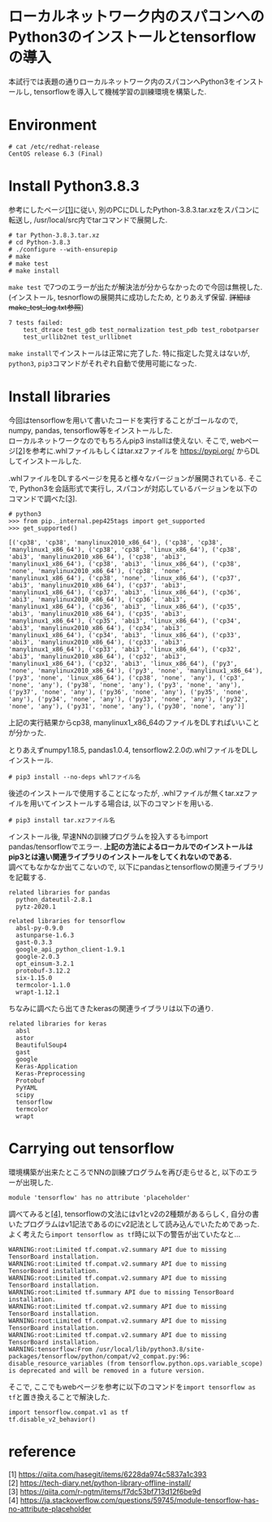 # ローカルネットワーク内のスパコンへのPython3のインストールとtensorflowの導入  
本試行では表題の通りローカルネットワーク内のスパコンへPython3をインストールし, tensorflowを導入して機械学習の訓練環境を構築した.  

# Environment
```
# cat /etc/redhat-release
CentOS release 6.3 (Final)
```

# Install Python3.8.3
参考にしたページ[[1]](https://qiita.com/hasegit/items/6228da974c5837a1c393)に従い, 別のPCにDLしたPython-3.8.3.tar.xzをスパコンに転送し, /usr/local/src内でtarコマンドで展開した.  
```
# tar Python-3.8.3.tar.xz  
# cd Python-3.8.3  
# ./configure --with-ensurepip
# make 
# make test
# make install
```
`make test` で7つのエラーが出たが解決法が分からなかったので今回は無視した. (インストール, tesnorflowの展開共に成功したため, とりあえず保留. ~~詳細はmake_test_log.txt参照~~)  
```
7 tests failed:
    test_dtrace test_gdb test_normalization test_pdb test_robotparser
    test_urllib2net test_urllibnet
```
`make install`でインストールは正常に完了した. 特に指定した覚えはないが, `python3`, `pip3`コマンドがそれぞれ自動で使用可能になった.  


# Install libraries
今回はtensorflowを用いて書いたコードを実行することがゴールなので, numpy, pandas, tensorflow等をインストールした.  
ローカルネットワークなのでもちろんpip3 installは使えない. そこで, webページ[[2]](https://tech-diary.net/python-library-offline-install/)を参考に.whlファイルもしくはtar.xzファイルを https://pypi.org/ からDLしてインストールした.  

.whlファイルをDLするページを見ると様々なバージョンが展開されている. そこで, Python3を会話形式で実行し, スパコンが対応しているバージョンを以下のコマンドで調べた[[3]](https://qiita.com/r-ngtm/items/f7dc53bf713d12f6be9d).  
```
# python3
>>> from pip._internal.pep425tags import get_supported
>>> get_supported()

[('cp38', 'cp38', 'manylinux2010_x86_64'), ('cp38', 'cp38', 'manylinux1_x86_64'), ('cp38', 'cp38', 'linux_x86_64'), ('cp38', 'abi3', 'manylinux2010_x86_64'), ('cp38', 'abi3', 'manylinux1_x86_64'), ('cp38', 'abi3', 'linux_x86_64'), ('cp38', 'none', 'manylinux2010_x86_64'), ('cp38', 'none', 'manylinux1_x86_64'), ('cp38', 'none', 'linux_x86_64'), ('cp37', 'abi3', 'manylinux2010_x86_64'), ('cp37', 'abi3', 'manylinux1_x86_64'), ('cp37', 'abi3', 'linux_x86_64'), ('cp36', 'abi3', 'manylinux2010_x86_64'), ('cp36', 'abi3', 'manylinux1_x86_64'), ('cp36', 'abi3', 'linux_x86_64'), ('cp35', 'abi3', 'manylinux2010_x86_64'), ('cp35', 'abi3', 'manylinux1_x86_64'), ('cp35', 'abi3', 'linux_x86_64'), ('cp34', 'abi3', 'manylinux2010_x86_64'), ('cp34', 'abi3', 'manylinux1_x86_64'), ('cp34', 'abi3', 'linux_x86_64'), ('cp33', 'abi3', 'manylinux2010_x86_64'), ('cp33', 'abi3', 'manylinux1_x86_64'), ('cp33', 'abi3', 'linux_x86_64'), ('cp32', 'abi3', 'manylinux2010_x86_64'), ('cp32', 'abi3', 'manylinux1_x86_64'), ('cp32', 'abi3', 'linux_x86_64'), ('py3', 'none', 'manylinux2010_x86_64'), ('py3', 'none', 'manylinux1_x86_64'), ('py3', 'none', 'linux_x86_64'), ('cp38', 'none', 'any'), ('cp3', 'none', 'any'), ('py38', 'none', 'any'), ('py3', 'none', 'any'), ('py37', 'none', 'any'), ('py36', 'none', 'any'), ('py35', 'none', 'any'), ('py34', 'none', 'any'), ('py33', 'none', 'any'), ('py32', 'none', 'any'), ('py31', 'none', 'any'), ('py30', 'none', 'any')]
```
上記の実行結果からcp38, manylinux1_x86_64のファイルをDLすればいいことが分かった.  

とりあえずnumpy1.18.5, pandas1.0.4, tensorflow2.2.0の.whlファイルをDLしインストール.  
```
# pip3 install --no-deps whlファイル名
```
後述のインストールで使用することになったが, .whlファイルが無くtar.xzファイルを用いてインストールする場合は, 以下のコマンドを用いる.  
```
# pip3 install tar.xzファイル名
```

インストール後, 早速NNの訓練プログラムを投入するもimport pandas/tensorflowでエラー. **上記の方法によるローカルでのインストールはpip3とは違い関連ライブラリのインストールをしてくれないのである.**  
調べてもなかなか出てこないので, 以下にpandasとtensorflowの関連ライブラリを記載する.  
```
related libraries for pandas
  python_dateutil-2.8.1
  pytz-2020.1
  
related libraries for tensorflow
  absl-py-0.9.0
  astunparse-1.6.3
  gast-0.3.3
  google_api_python_client-1.9.1
  google-2.0.3
  opt_einsum-3.2.1
  protobuf-3.12.2
  six-1.15.0
  termcolor-1.1.0
  wrapt-1.12.1
```
ちなみに調べたら出てきたkerasの関連ライブラリは以下の通り.  
```
related libraries for keras
  absl
  astor
  BeautifulSoup4
  gast
  google
  Keras-Application
  Keras-Preprocessing
  Protobuf
  PyYAML
  scipy
  tensorflow
  termcolor
  wrapt
```

# Carrying out tensorflow  
環境構築が出来たところでNNの訓練プログラムを再び走らせると, 以下のエラーが出現した.  
```
module 'tensorflow' has no attribute 'placeholder'
```
調べてみると[[4]](https://ja.stackoverflow.com/questions/59745/module-tensorflow-has-no-attribute-placeholder), tensorflowの文法にはv1とv2の2種類があるらしく, 自分の書いたプログラムはv1記法であるのにv2記法として読み込んでいたためであった. よく考えたら`import tensorflow as tf`時に以下の警告が出ていたなと...
```
WARNING:root:Limited tf.compat.v2.summary API due to missing TensorBoard installation.
WARNING:root:Limited tf.compat.v2.summary API due to missing TensorBoard installation.
WARNING:root:Limited tf.compat.v2.summary API due to missing TensorBoard installation.
WARNING:root:Limited tf.summary API due to missing TensorBoard installation.
WARNING:root:Limited tf.compat.v2.summary API due to missing TensorBoard installation.
WARNING:root:Limited tf.compat.v2.summary API due to missing TensorBoard installation.
WARNING:root:Limited tf.compat.v2.summary API due to missing TensorBoard installation.
WARNING:tensorflow:From /usr/local/lib/python3.8/site-packages/tensorflow/python/compat/v2_compat.py:96: disable_resource_variables (from tensorflow.python.ops.variable_scope) is deprecated and will be removed in a future version.
```
そこで, ここでもwebページを参考に以下のコマンドを`import tensorflow as tf`と置き換えることで解決した.  
```
import tensorflow.compat.v1 as tf
tf.disable_v2_behavior()
```

# reference
[1] https://qiita.com/hasegit/items/6228da974c5837a1c393  
[2] https://tech-diary.net/python-library-offline-install/  
[3] https://qiita.com/r-ngtm/items/f7dc53bf713d12f6be9d  
[4] https://ja.stackoverflow.com/questions/59745/module-tensorflow-has-no-attribute-placeholder  
  
  


